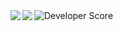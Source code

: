 <a herf="https://github-stats-eta-two.vercel.app/">
  <img src="https://github-stats-eta-two.vercel.app/api/stats/shimgo2008" alt="Developer Score">
</a>
<a href="https://github.com/anuraghazra/github-readme-stats">
  <img align="left" src="https://github-readme-stats.vercel.app/api?username=Shimgo2008&count_private=true&show_icons=true&date=1757984055" />
</a>
<a href="https://github.com/anuraghazra/github-readme-stats">
  <img align="left" src="https://github-readme-stats.vercel.app/api/top-langs/?username=Shimgo2008&count_private=true&date=1757984055" />
</a>
